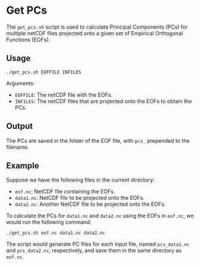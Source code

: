 # Get PCs

The `get_pcs.sh` script is used to calculate Principal Components (PCs) for multiple netCDF files projected onto a given set of Empirical Orthogonal Functions (EOFs).

## Usage

```shell
./get_pcs.sh EOFFILE INFILES
```

Arguments:

- `EOFFILE`: The netCDF file with the EOFs.
- `INFILES`: The netCDF files that are projected onto the EOFs to obtain the PCs.

## Output

The PCs are saved in the folder of the EOF file, with `pcs_` prepended to the filename.

## Example

Suppose we have the following files in the current directory:

- `eof.nc`: NetCDF file containing the EOFs.
- `data1.nc`: NetCDF file to be projected onto the EOFs.
- `data2.nc`: Another NetCDF file to be projected onto the EOFs.

To calculate the PCs for `data1.nc` and `data2.nc` using the EOFs in `eof.nc`, we would run the following command:

```shell
./get_pcs.sh eof.nc data1.nc data2.nc
```

The script would generate PC files for each input file, named `pcs_data1.nc` and `pcs_data2.nc`, respectively, and save them in the same directory as `eof.nc`.